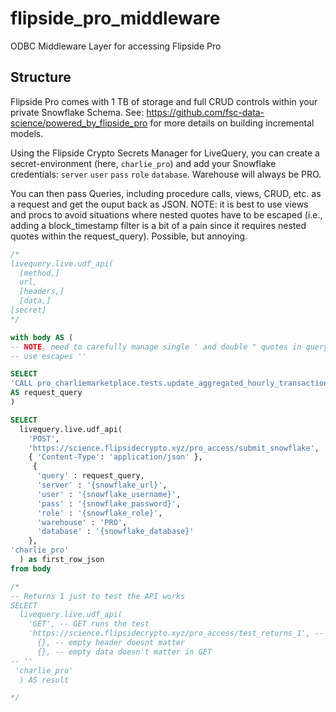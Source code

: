 # flipside_pro_middleware
 ODBC Middleware Layer for accessing Flipside Pro 

## Structure 

Flipside Pro comes with 1 TB of storage and full CRUD controls within your 
private Snowflake Schema. See: https://github.com/fsc-data-science/powered_by_flipside_pro 
for more details on building incremental models.

Using the Flipside Crypto Secrets Manager for LiveQuery, you can create a secret-environment
(here, `charlie_pro`) and add your Snowflake credentials: `server` `user` `pass` `role` `database`. 
Warehouse will always be PRO. 

You can then pass Queries, including procedure calls, views, CRUD, etc. as a request
and get the ouput back as JSON. NOTE: it is best to use views and procs to avoid 
situations where nested quotes have to be escaped (i.e., adding a block_timestamp filter
is a bit of a pain since it requires nested quotes within the request_query). Possible, but annoying.


```sql
/*
livequery.live.udf_api(
  [method,]
  url,
  [headers,]
  [data,]
[secret]
*/

with body AS (
-- NOTE, need to carefully manage single ' and double " quotes in query text
-- use escapes '' 

SELECT 
'CALL pro_charliemarketplace.tests.update_aggregated_hourly_transactions();' 
AS request_query
)

SELECT
  livequery.live.udf_api(
    'POST',
    'https://science.flipsidecrypto.xyz/pro_access/submit_snowflake',
    { 'Content-Type': 'application/json' },
     { 
      'query' : request_query, 
      'server' : '{snowflake_url}',
      'user' : '{snowflake_username}',
      'pass' : '{snowflake_password}',
      'role' : '{snowflake_role}',
      'warehouse' : 'PRO',
      'database' : '{snowflake_database}'
    },
'charlie_pro'
  ) as first_row_json
from body

/*
-- Returns 1 just to test the API works 
SELECT
  livequery.live.udf_api(
    'GET', -- GET runs the test 
    'https://science.flipsidecrypto.xyz/pro_access/test_returns_1', -- Your API endpoint
      {}, -- empty header doesnt matter
      {}, -- empty data doesn't matter in GET
-- ''
 'charlie_pro'
  ) AS result

*/


```